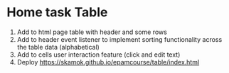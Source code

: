 # Home task Table
1. Add to html page table with header and some rows
2. Add to header event listener to implement sorting functionality
across the table data (alphabetical)
3. Add to cells user interaction feature (click and edit text)
4. Deploy https://skamok.github.io/epamcourse/table/index.html